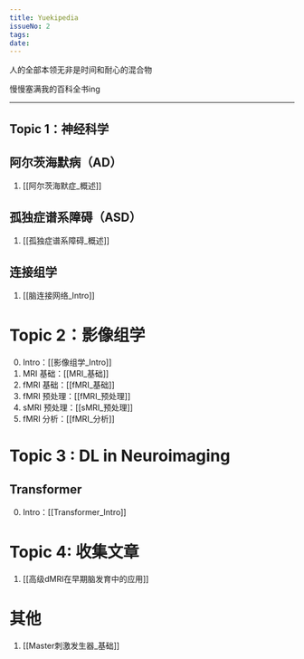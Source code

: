 ```yaml
---
title: Yuekipedia
issueNo: 2
tags: 
date:
---
```

<div class="article-header">

人的全部本领无非是时间和耐心的混合物

慢慢塞满我的百科全书ing

</div>

*** 
## Topic 1：神经科学

## 阿尔茨海默病（AD）

1. [[阿尔茨海默症_概述]]

## 孤独症谱系障碍（ASD）

1. [[孤独症谱系障碍_概述]]

## 连接组学

1. [[脑连接网络_Intro]]

# Topic 2：影像组学

0. Intro：[[影像组学_Intro]]
1. MRI 基础：[[MRI_基础]]
2. fMRI 基础：[[fMRI_基础]]
3. fMRI 预处理：[[fMRI_预处理]]
4. sMRI 预处理：[[sMRI_预处理]]
5. fMRI 分析：[[fMRI_分析]]


# Topic 3 : DL in Neuroimaging

## Transformer

0. Intro：[[Transformer_Intro]]

# Topic 4: 收集文章

1. [[高级dMRI在早期脑发育中的应用]]


# 其他

1. [[Master刺激发生器_基础]]